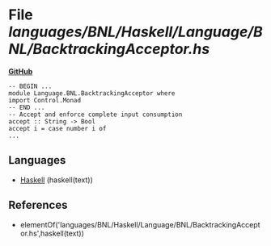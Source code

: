 # File _languages/BNL/Haskell/Language/BNL/BacktrackingAcceptor.hs_
**[GitHub](https://github.com/softlang/yas/blob/master/languages/BNL/Haskell/Language/BNL/BacktrackingAcceptor.hs)**
```
-- BEGIN ...
module Language.BNL.BacktrackingAcceptor where
import Control.Monad
-- END ...
-- Accept and enforce complete input consumption 
accept :: String -> Bool
accept i = case number i of
...
```

## Languages
* [Haskell](../languages/Haskell.md) (haskell(text))

## References
* elementOf('languages/BNL/Haskell/Language/BNL/BacktrackingAcceptor.hs',haskell(text))
